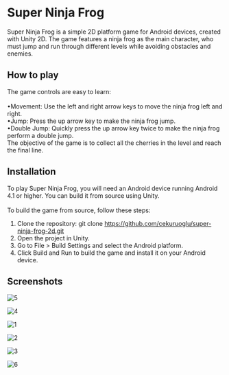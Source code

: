 # Super Ninja Frog 
Super Ninja Frog is a simple 2D platform game for Android devices, created with Unity 2D. The game features a ninja frog as the main character, who must jump and run through different levels while avoiding obstacles and enemies.<br>
## How to play
The game controls are easy to learn:<br>
<br>
•Movement: Use the left and right arrow keys to move the ninja frog left and right.<br>
•Jump: Press the up arrow key to make the ninja frog jump.<br>
•Double Jump: Quickly press the up arrow key twice to make the ninja frog perform a double jump.<br>
The objective of the game is to collect all the cherries in the level and reach the final line. <br>
## Installation
To play Super Ninja Frog, you will need an Android device running Android 4.1 or higher. You can build it from source using Unity. <br>
<br>
To build the game from source, follow these steps:<br>

1. Clone the repository: git clone https://github.com/cekuruoglu/super-ninja-frog-2d.git<br>
2. Open the project in Unity.<br>
3. Go to File > Build Settings and select the Android platform.<br>
4. Click Build and Run to build the game and install it on your Android device.<br>
## Screenshots
![5](https://user-images.githubusercontent.com/128997898/236851802-8b691cec-34ad-4ba7-b733-68418e97f4b2.png)

![4](https://user-images.githubusercontent.com/128997898/236851759-ee1b9714-70be-484b-a434-f7ee779d21ee.png)

![1](https://user-images.githubusercontent.com/128997898/236850554-785d78ce-9ffa-4c8f-a048-0d014c1d2da3.png)

![2](https://user-images.githubusercontent.com/128997898/236851670-e4e61fce-de8e-4246-a184-62ebcb872985.png)

![3](https://user-images.githubusercontent.com/128997898/236851721-a3b1e143-e07a-47ad-b656-9becc831cc46.png)

![6](https://user-images.githubusercontent.com/128997898/236851841-4e98cf34-efed-42c3-ba92-b047c0c94574.png)
